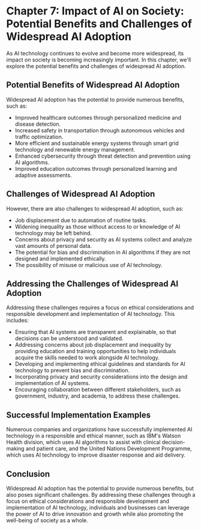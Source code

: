 Chapter 7: Impact of AI on Society: Potential Benefits and Challenges of Widespread AI Adoption
===============================================================================================

As AI technology continues to evolve and become more widespread, its impact on society is becoming increasingly important. In this chapter, we'll explore the potential benefits and challenges of widespread AI adoption.

Potential Benefits of Widespread AI Adoption
--------------------------------------------

Widespread AI adoption has the potential to provide numerous benefits, such as:

* Improved healthcare outcomes through personalized medicine and disease detection.
* Increased safety in transportation through autonomous vehicles and traffic optimization.
* More efficient and sustainable energy systems through smart grid technology and renewable energy management.
* Enhanced cybersecurity through threat detection and prevention using AI algorithms.
* Improved education outcomes through personalized learning and adaptive assessments.

Challenges of Widespread AI Adoption
------------------------------------

However, there are also challenges to widespread AI adoption, such as:

* Job displacement due to automation of routine tasks.
* Widening inequality as those without access to or knowledge of AI technology may be left behind.
* Concerns about privacy and security as AI systems collect and analyze vast amounts of personal data.
* The potential for bias and discrimination in AI algorithms if they are not designed and implemented ethically.
* The possibility of misuse or malicious use of AI technology.

Addressing the Challenges of Widespread AI Adoption
---------------------------------------------------

Addressing these challenges requires a focus on ethical considerations and responsible development and implementation of AI technology. This includes:

* Ensuring that AI systems are transparent and explainable, so that decisions can be understood and validated.
* Addressing concerns about job displacement and inequality by providing education and training opportunities to help individuals acquire the skills needed to work alongside AI technology.
* Developing and implementing ethical guidelines and standards for AI technology to prevent bias and discrimination.
* Incorporating privacy and security considerations into the design and implementation of AI systems.
* Encouraging collaboration between different stakeholders, such as government, industry, and academia, to address these challenges.

Successful Implementation Examples
----------------------------------

Numerous companies and organizations have successfully implemented AI technology in a responsible and ethical manner, such as IBM's Watson Health division, which uses AI algorithms to assist with clinical decision-making and patient care, and the United Nations Development Programme, which uses AI technology to improve disaster response and aid delivery.

Conclusion
----------

Widespread AI adoption has the potential to provide numerous benefits, but also poses significant challenges. By addressing these challenges through a focus on ethical considerations and responsible development and implementation of AI technology, individuals and businesses can leverage the power of AI to drive innovation and growth while also promoting the well-being of society as a whole.
